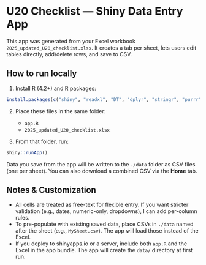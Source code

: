 
# U20 Checklist — Shiny Data Entry App

This app was generated from your Excel workbook `2025_updated_U20_checklist.xlsx`.
It creates a tab per sheet, lets users edit tables directly, add/delete rows, and save to CSV.

## How to run locally

1. Install R (4.2+) and R packages:

```r
install.packages(c("shiny", "readxl", "DT", "dplyr", "stringr", "purrr", "glue"))
```

2. Place these files in the same folder:
   - `app.R`
   - `2025_updated_U20_checklist.xlsx`

3. From that folder, run:

```r
shiny::runApp()
```

Data you save from the app will be written to the `./data` folder as CSV files
(one per sheet). You can also download a combined CSV via the **Home** tab.

## Notes & Customization

- All cells are treated as free-text for flexible entry. If you want stricter
  validation (e.g., dates, numeric-only, dropdowns), I can add per-column rules.
- To pre-populate with existing saved data, place CSVs in `./data` named after
  the sheet (e.g., `MySheet.csv`). The app will load those instead of the Excel.
- If you deploy to shinyapps.io or a server, include both `app.R` and the Excel
  in the app bundle. The app will create the `data/` directory at first run.
